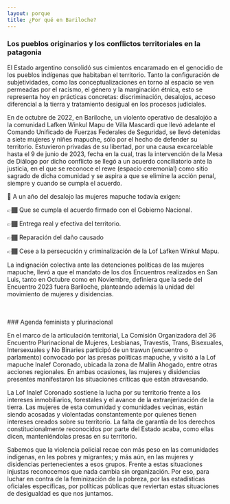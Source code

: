 ```yaml
---
layout: porque
title: ¿Por qué en Bariloche?
---
```

<!-- Referencia Markdown https://www.markdownguide.org/tools/jekyll/ -->

### Los pueblos originarios y los conflictos territoriales en la patagonia

El Estado argentino consolidó sus cimientos encaramado en el genocidio de los pueblos indígenas que habitaban el territorio. Tanto la configuración de subjetividades, como las conceptualizaciones en torno al espacio se ven permeadas por el racismo, el género y la marginación étnica, esto se representa hoy en prácticas concretas: discriminación, desalojos, acceso diferencial a la tierra y tratamiento desigual en los procesos judiciales.

En de octubre de 2022, en Bariloche, un violento operativo de desalojóo a la comunidad Lafken Winkul Mapu de Villa Mascardi que llevó adelante el Comando Unificado de Fuerzas Federales de Seguridad, se llevó detenidas a siete mujeres y niñes mapuche, sólo por el hecho de defender su territorio. Estuvieron privadas de su libertad, por una causa excarcelable hasta el 9 de junio de 2023, fecha en la cual, tras la intervención de la Mesa de Diálogo por dicho conflicto se llegó a un acuerdo conciliatorio ante la justicia, en el que se reconoce el rewe (espacio ceremonial) como sitio sagrado de dicha comunidad y se aspira a que se elimine la acción penal, siempre y cuando se cumpla el acuerdo.

<!-- Pueden usarse la mayoria de los emojis https://emojipedia.org/ -->
📣 A un año del desalojo las mujeres mapuche todavía exigen:

👉🏾 Que se cumpla el acuerdo firmado con el Gobierno Nacional.

👉🏾 Entrega real y efectiva del territorio.

👉🏾 Reparación del daño causado 

👉🏾 Cese a la persecución y criminalización de la Lof Lafken Winkul Mapu.

La indignación colectiva ante las detenciones políticas de las mujeres mapuche, llevó a que el mandato de los dos Encuentros realizados en San Luis, tanto en Octubre como en Noviembre, definiera que la sede del Encuentro 2023 fuera Bariloche, planteando además la unidad del movimiento de mujeres y disidencias.

<br/>
<br/>
### Agenda feminista y plurinacional

En el marco de la articulación territorial, La Comisión Organizadora del 36 Encuentro Plurinacional de Mujeres, Lesbianas, Travestis, Trans, Bisexuales, Intersexuales y No Binaries participó de un trawun (encuentro o parlamento) convocado por las presas políticas mapuche, y visitó a la Lof mapuche Inalef Coronado, ubicada la zona de Mallín Ahogado, entre otras acciones regionales. En ambas ocasiones, las mujeres y disidencias presentes manifestaron las situaciones críticas que están atravesando. 

La Lof Inalef Coronado sostiene la lucha por su territorio frente a los intereses inmobiliarios, forestales y el avance de la extranjerización de la tierra. Las mujeres de esta comunidad y comunidades vecinas, están siendo acosadas y violentadas constantemente por quienes tienen intereses creados sobre su territorio. La falta de garantía de los derechos constitucionalmente reconocidos por parte del Estado acaba, como ellas dicen, manteniéndolas presas en su territorio. 

Sabemos que la violencia policial recae con más peso en las comunidades indígenas, en les pobres y migrantes; y más aún, en las mujeres y disidencias pertenecientes a esos grupos. Frente a estas situaciones injustas reconocemos que nada cambia sin organización. Por eso, para luchar en contra de la feminización de la pobreza, por las estadísticas oficiales específicas, por políticas públicas que reviertan estas situaciones de desigualdad es que nos juntamos.
